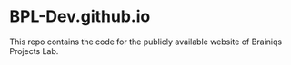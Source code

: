 # BPL-Dev.github.io
This repo contains the code for the publicly available website of Brainiqs Projects Lab.
